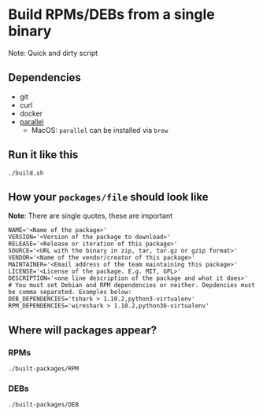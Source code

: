 # Build RPMs/DEBs from a single binary

Note: Quick and dirty script

## Dependencies

- git
- curl
- docker
- [parallel](https://www.gnu.org/software/parallel/)
  - MacOS: `parallel` can be installed via `brew`

## Run it like this

```
./build.sh
```

## How your `packages/file` should look like

**Note**: There are single quotes, these are important

```
NAME='<Name of the package>'
VERSION='<Version of the package to download>'
RELEASE='<Release or iteration of this package>'
SOURCE='<URL with the binary in zip, tar, tar.gz or gzip format>'
VENDOR='<Name of the vendor/creator of this package>'
MAINTAINER='<Email address of the team maintaining this package>'
LICENSE='<License of the package. E.g. MIT, GPL>'
DESCRIPTION='<one line description of the package and what it does>'
# You must set Debian and RPM dependencies or neither. Depdencies must be comma separated. Examples below:
DEB_DEPENDENCIES='tshark > 1.10.2,python3-virtualenv'
RPM_DEPENDENCIES='wireshark > 1.10.2,python36-virtualenv'
```

## Where will packages appear?

### RPMs

```
./built-packages/RPM
```

### DEBs

```
./built-packages/DEB
```
